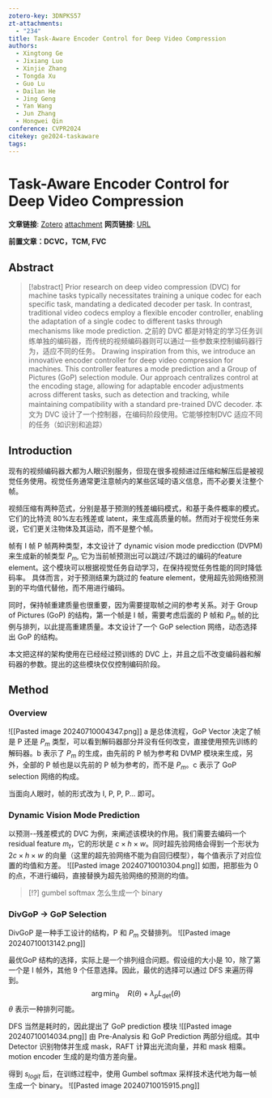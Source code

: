 ```yaml
---
zotero-key: 3DNPKS57
zt-attachments:
  - "234"
title: Task-Aware Encoder Control for Deep Video Compression
authors:
  - Xingtong Ge
  - Jixiang Luo
  - Xinjie Zhang
  - Tongda Xu
  - Guo Lu
  - Dailan He
  - Jing Geng
  - Yan Wang
  - Jun Zhang
  - Hongwei Qin
conference: CVPR2024
citekey: ge2024-taskaware
tags:
---
```

# Task-Aware Encoder Control for Deep Video Compression

**文章链接**: [Zotero](zotero://select/library/items/3DNPKS57) [attachment](<file:///home/ilot/Zotero/storage/Z4K59GRE/Ge%20%E7%AD%89%20-%202024%20-%20Task-Aware%20Encoder%20Control%20for%20Deep%20Video%20Compress.pdf>)
**网页链接**: [URL](https://openaccess.thecvf.com/content/CVPR2024/html/Ge_Task-Aware_Encoder_Control_for_Deep_Video_Compression_CVPR_2024_paper.html)


**前置文章：DCVC，TCM, FVC**
## Abstract

>[!abstract]
>Prior research on deep video compression (DVC) for machine tasks typically necessitates training a unique codec for each specific task, mandating a dedicated decoder per task. In contrast, traditional video codecs employ a flexible encoder controller, enabling the adaptation of a single codec to different tasks through mechanisms like mode prediction.
>之前的 DVC 都是对特定的学习任务训练单独的编码器，而传统的视频编码器则可以通过一些参数来控制编码器行为，适应不同的任务。
Drawing inspiration from this, we introduce an innovative encoder controller for deep video compression for machines. This controller features a mode prediction and a Group of Pictures (GoP) selection module. Our approach centralizes control at the encoding stage, allowing for adaptable encoder adjustments across different tasks, such as detection and tracking, while maintaining compatibility with a standard pre-trained DVC decoder. 
本文为 DVC 设计了一个控制器，在编码阶段使用。它能够控制DVC 适应不同的任务（如识别和追踪）





## Introduction
现有的视频编码器大都为人眼识别服务，但现在很多视频进过压缩和解压后是被视觉任务使用。视觉任务通常更注意帧内的某些区域的语义信息，而不必要关注整个帧。

视频压缩有两种范式，分别是基于预测的残差编码模式，和基于条件概率的模式。它们的比特流 80%左右残差或 latent，来生成高质量的帧。然而对于视觉任务来说，它们更关注物体及其运动，而不是整个帧。

帧有 I 帧 P 帧两种类型，本文设计了 dynamic vision mode predicction (DVPM) 来生成新的帧类型 $P_m$, 它为当前帧预测出可以跳过/不跳过的编码的feature element。这个模块可以根据视觉任务自动学习，在保持视觉任务性能的同时降低码率。
具体而言，对于预测结果为跳过的 feature element，使用超先验网络预测到的平均值代替他，而不用进行编码。

同时，保持帧重建质量也很重要，因为需要提取帧之间的参考关系。对于 Group of Pictures (GoP) 的结构，第一个帧是 I 帧，需要考虑后面的 P 帧和 $P_m$ 帧的比例与排列，以此提高重建质量。本文设计了一个 GoP selection 网络，动态选择出 GoP 的结构。

本文把这样的架构使用在已经经过预训练的 DVC 上，并且之后不改变编码器和解码器的参数。提出的这些模块仅仅控制编码阶段。

##  Method

### Overview

![[Pasted image 20240710004347.png]]
a 是总体流程，GoP Vector 决定了帧是 P 还是 $P_m$ 类型，可以看到解码器部分并没有任何改变，直接使用预先训练的解码器。b 表示了 $P_m$ 的生成，由先前的 P 帧为参考和 DVMP 模块来生成，另外，全部的 P 帧也是以先前的 P 帧为参考的，而不是 $P_m$。c 表示了 GoP selection 网络的构成。

当面向人眼时，帧的形式改为 I, P, P, P... 即可。


### Dynamic Vision Mode Prediction

以预测--残差模式的 DVC 为例，来阐述该模块的作用。我们需要去编码一个 residual feature $m_t$，它的形状是 $c\times h\times w$。同时超先验网络会得到一个形状为 $2c\times h \times w$ 的向量（这里的超先验网络不能为自回归模型），每个值表示了对应位置的均值和方差。
![[Pasted image 20240710010304.png]]
如图，把那些为 0 的点，不进行编码，直接替换为超先验网络的预测的均值。
>[!?]
>gumbel softmax 怎么生成一个 binary


### DivGoP → GoP Selection
DivGoP 是一种手工设计的结构，P 和 $P_m$ 交替排列。
![[Pasted image 20240710013142.png]]

最优GoP 结构的选择，实际上是一个排列组合问题。假设组的大小是 10，除了第一个是 I 帧外，其他 9 个任意选择。因此，最优的选择可以通过 DFS 来遍历得到。
$$
\arg\min_\theta\quad R(\theta)+\lambda_pL_{\det}(\theta)
$$
$\theta$ 表示一种排列可能。

DFS 当然是耗时的，因此提出了 GoP prediction 模块
![[Pasted image 20240710014034.png]]
由 Pre-Analysis 和 GoP Prediction 两部分组成。其中 Detector 识别物体并生成 mask，RAFT 计算出光流向量，并和 mask 相乘。motion encoder 生成的是均值方差向量。

得到 $s_{logit}$ 后，在训练过程中，使用 Gumbel softmax 采样技术迭代地为每一帧生成一个 binary。
![[Pasted image 20240710015915.png]]